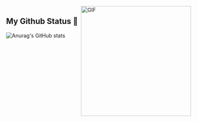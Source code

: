 <img align="right" alt="GIF" src="https://media.giphy.com/media/FcT1BFYoHwJxu/giphy.gif" width="300"/>

<!--
**gth1ago/gth1ago** is a ✨ _special_ ✨ repository because its `README.md` (this file) appears on your GitHub profile.

Here are some ideas to get you started:

- 🔭 I’m currently working on ...
- 🌱 I’m currently learning ...
- 👯 I’m looking to collaborate on ...
- 🤔 I’m looking for help with ...
- 💬 Ask me about ...
- 📫 How to reach me: ...
- 😄 Pronouns: ...
- ⚡ Fun fact: ...
-->
## My Github Status 🦸

![Anurag's GitHub stats](https://github-readme-stats.vercel.app/api/?username=gth1ago&show_icons=true&title_color=fff&icon_color=79ff97&text_color=9f9f9f&bg_color=151515)

